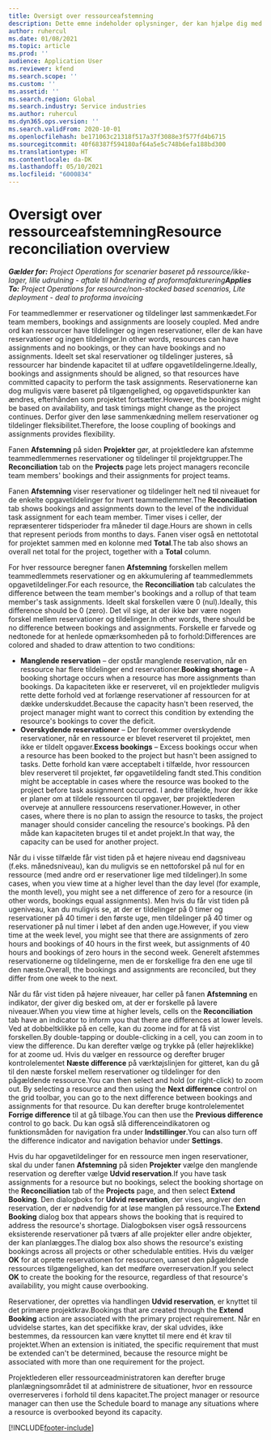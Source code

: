 ```yaml
---
title: Oversigt over ressourceafstemning
description: Dette emne indeholder oplysninger, der kan hjælpe dig med at sikre, at ressourcereservationer og tildelinger for projekter stemmer overens.
author: ruhercul
ms.date: 01/08/2021
ms.topic: article
ms.prod: ''
audience: Application User
ms.reviewer: kfend
ms.search.scope: ''
ms.custom: ''
ms.assetid: ''
ms.search.region: Global
ms.search.industry: Service industries
ms.author: ruhercul
ms.dyn365.ops.version: ''
ms.search.validFrom: 2020-10-01
ms.openlocfilehash: be171063c21318f517a37f3088e3f577fd4b6715
ms.sourcegitcommit: 40f68387f594180af64a5e5c748b6efa188bd300
ms.translationtype: HT
ms.contentlocale: da-DK
ms.lasthandoff: 05/10/2021
ms.locfileid: "6000834"
---
```

# <a name="resource-reconciliation-overview"></a><span data-ttu-id="3fe0f-103">Oversigt over ressourceafstemning</span><span class="sxs-lookup"><span data-stu-id="3fe0f-103">Resource reconciliation overview</span></span>

<span data-ttu-id="3fe0f-104">_**Gælder for:** Project Operations for scenarier baseret på ressource/ikke-lager, lille udrulning - aftale til håndtering af proformafakturering_</span><span class="sxs-lookup"><span data-stu-id="3fe0f-104">_**Applies To:** Project Operations for resource/non-stocked based scenarios, Lite deployment - deal to proforma invoicing_</span></span>

<span data-ttu-id="3fe0f-105">For teammedlemmer er reservationer og tildelinger løst sammenkædet.</span><span class="sxs-lookup"><span data-stu-id="3fe0f-105">For team members, bookings and assignments are loosely coupled.</span></span> <span data-ttu-id="3fe0f-106">Med andre ord kan ressourcer have tildelinger og ingen reservationer, eller de kan have reservationer og ingen tildelinger.</span><span class="sxs-lookup"><span data-stu-id="3fe0f-106">In other words, resources can have assignments and no bookings, or they can have bookings and no assignments.</span></span> <span data-ttu-id="3fe0f-107">Ideelt set skal reservationer og tildelinger justeres, så ressourcer har bindende kapacitet til at udføre opgavetildelingerne.</span><span class="sxs-lookup"><span data-stu-id="3fe0f-107">Ideally, bookings and assignments should be aligned, so that resources have committed capacity to perform the task assignments.</span></span> <span data-ttu-id="3fe0f-108">Reservationerne kan dog muligvis være baseret på tilgængelighed, og opgavetidspunkter kan ændres, efterhånden som projektet fortsætter.</span><span class="sxs-lookup"><span data-stu-id="3fe0f-108">However, the bookings might be based on availability, and task timings might change as the project continues.</span></span> <span data-ttu-id="3fe0f-109">Derfor giver den løse sammenkædning mellem reservationer og tildelinger fleksibilitet.</span><span class="sxs-lookup"><span data-stu-id="3fe0f-109">Therefore, the loose coupling of bookings and assignments provides flexibility.</span></span>

<span data-ttu-id="3fe0f-110">Fanen **Afstemning** på siden **Projekter** gør, at projektledere kan afstemme teammedlemmernes reservationer og tildelinger til projektgrupper.</span><span class="sxs-lookup"><span data-stu-id="3fe0f-110">The **Reconciliation** tab on the **Projects** page lets project managers reconcile team members' bookings and their assignments for project teams.</span></span>

<span data-ttu-id="3fe0f-111">Fanen **Afstemning** viser reservationer og tildelinger helt ned til niveauet for de enkelte opgavetildelinger for hvert teammedlemmer.</span><span class="sxs-lookup"><span data-stu-id="3fe0f-111">The **Reconciliation** tab shows bookings and assignments down to the level of the individual task assignment for each team member.</span></span> <span data-ttu-id="3fe0f-112">Timer vises i celler, der repræsenterer tidsperioder fra måneder til dage.</span><span class="sxs-lookup"><span data-stu-id="3fe0f-112">Hours are shown in cells that represent periods from months to days.</span></span> <span data-ttu-id="3fe0f-113">Fanen viser også en nettototal for projektet sammen med en kolonne med **Total**.</span><span class="sxs-lookup"><span data-stu-id="3fe0f-113">The tab also shows an overall net total for the project, together with a **Total** column.</span></span>

<span data-ttu-id="3fe0f-114">For hver ressource beregner fanen **Afstemning** forskellen mellem teammedlemmets reservationer og en akkumulering af teammedlemmets opgavetildelinger.</span><span class="sxs-lookup"><span data-stu-id="3fe0f-114">For each resource, the **Reconciliation** tab calculates the difference between the team member's bookings and a rollup of that team member's task assignments.</span></span> <span data-ttu-id="3fe0f-115">Ideelt skal forskellen være 0 (nul).</span><span class="sxs-lookup"><span data-stu-id="3fe0f-115">Ideally, this difference should be 0 (zero).</span></span> <span data-ttu-id="3fe0f-116">Det vil sige, at der ikke bør være nogen forskel mellem reservationer og tildelinger.</span><span class="sxs-lookup"><span data-stu-id="3fe0f-116">In other words, there should be no difference between bookings and assignments.</span></span> <span data-ttu-id="3fe0f-117">Forskelle er farvede og nedtonede for at henlede opmærksomheden på to forhold:</span><span class="sxs-lookup"><span data-stu-id="3fe0f-117">Differences are colored and shaded to draw attention to two conditions:</span></span>

- <span data-ttu-id="3fe0f-118">**Manglende reservation** – der opstår manglende reservation, når en ressource har flere tildelinger end reservationer.</span><span class="sxs-lookup"><span data-stu-id="3fe0f-118">**Booking shortage** – A booking shortage occurs when a resource has more assignments than bookings.</span></span> <span data-ttu-id="3fe0f-119">Da kapaciteten ikke er reserveret, vil en projektleder muligvis rette dette forhold ved at forlænge reservationer af ressourcen for at dække underskuddet.</span><span class="sxs-lookup"><span data-stu-id="3fe0f-119">Because the capacity hasn't been reserved, the project manager might want to correct this condition by extending the resource's bookings to cover the deficit.</span></span>
- <span data-ttu-id="3fe0f-120">**Overskydende reservationer** – Der forekommer overskydende reservationer, når en ressource er blevet reserveret til projektet, men ikke er tildelt opgaver.</span><span class="sxs-lookup"><span data-stu-id="3fe0f-120">**Excess bookings** – Excess bookings occur when a resource has been booked to the project but hasn't been assigned to tasks.</span></span> <span data-ttu-id="3fe0f-121">Dette forhold kan være acceptabelt i tilfælde, hvor ressourcen blev reserveret til projektet, før opgavetildeling fandt sted.</span><span class="sxs-lookup"><span data-stu-id="3fe0f-121">This condition might be acceptable in cases where the resource was booked to the project before task assignment occurred.</span></span> <span data-ttu-id="3fe0f-122">I andre tilfælde, hvor der ikke er planer om at tildele ressourcen til opgaver, bør projektlederen overveje at annullere ressourcens reservationer.</span><span class="sxs-lookup"><span data-stu-id="3fe0f-122">However, in other cases, where there is no plan to assign the resource to tasks, the project manager should consider canceling the resource's bookings.</span></span> <span data-ttu-id="3fe0f-123">På den måde kan kapaciteten bruges til et andet projekt.</span><span class="sxs-lookup"><span data-stu-id="3fe0f-123">In that way, the capacity can be used for another project.</span></span>

<span data-ttu-id="3fe0f-124">Når du i visse tilfælde får vist tiden på et højere niveau end dagsniveau (f.eks. månedsniveau), kan du muligvis se en nettoforskel på nul for en ressource (med andre ord er reservationer lige med tildelinger).</span><span class="sxs-lookup"><span data-stu-id="3fe0f-124">In some cases, when you view time at a higher level than the day level (for example, the month level), you might see a net difference of zero for a resource (in other words, bookings equal assignments).</span></span> <span data-ttu-id="3fe0f-125">Men hvis du får vist tiden på ugeniveau, kan du muligvis se, at der er tildelinger på 0 timer og reservationer på 40 timer i den første uge, men tildelinger på 40 timer og reservationer på nul timer i løbet af den anden uge.</span><span class="sxs-lookup"><span data-stu-id="3fe0f-125">However, if you view time at the week level, you might see that there are assignments of zero hours and bookings of 40 hours in the first week, but assignments of 40 hours and bookings of zero hours in the second week.</span></span> <span data-ttu-id="3fe0f-126">Generelt afstemmes reservationerne og tildelingerne, men de er forskellige fra den ene uge til den næste.</span><span class="sxs-lookup"><span data-stu-id="3fe0f-126">Overall, the bookings and assignments are reconciled, but they differ from one week to the next.</span></span>

<span data-ttu-id="3fe0f-127">Når du får vist tiden på højere niveauer, har celler på fanen **Afstemning** en indikator, der giver dig besked om, at der er forskelle på lavere niveauer.</span><span class="sxs-lookup"><span data-stu-id="3fe0f-127">When you view time at higher levels, cells on the **Reconciliation** tab have an indicator to inform you that there are differences at lower levels.</span></span> <span data-ttu-id="3fe0f-128">Ved at dobbeltklikke på en celle, kan du zoome ind for at få vist forskellen.</span><span class="sxs-lookup"><span data-stu-id="3fe0f-128">By double-tapping or double-clicking in a cell, you can zoom in to view the difference.</span></span> <span data-ttu-id="3fe0f-129">Du kan derefter vælge og trykke på (eller højreklikke) for at zoome ud. Hvis du vælger en ressource og derefter bruger kontrolelementet **Næste difference** på værktøjslinjen for gitteret, kan du gå til den næste forskel mellem reservationer og tildelinger for den pågældende ressource.</span><span class="sxs-lookup"><span data-stu-id="3fe0f-129">You can then select and hold (or right-click) to zoom out. By selecting a resource and then using the **Next difference** control on the grid toolbar, you can go to the next difference between bookings and assignments for that resource.</span></span> <span data-ttu-id="3fe0f-130">Du kan derefter bruge kontrolelementet **Forrige difference** til at gå tilbage.</span><span class="sxs-lookup"><span data-stu-id="3fe0f-130">You can then use the **Previous difference** control to go back.</span></span> <span data-ttu-id="3fe0f-131">Du kan også slå differenceindikatoren og funktionsmåden for navigation fra under **Indstillinger**.</span><span class="sxs-lookup"><span data-stu-id="3fe0f-131">You can also turn off the difference indicator and navigation behavior under **Settings**.</span></span>

<span data-ttu-id="3fe0f-132">Hvis du har opgavetildelinger for en ressource men ingen reservationer, skal du under fanen **Afstemning** på siden **Projekter** vælge den manglende reservation og derefter vælge **Udvid reservation**.</span><span class="sxs-lookup"><span data-stu-id="3fe0f-132">If you have task assignments for a resource but no bookings, select the booking shortage on the **Reconciliation** tab of the **Projects** page, and then select **Extend Booking**.</span></span> <span data-ttu-id="3fe0f-133">Den dialogboks for **Udvid reservation**, der vises, angiver den reservation, der er nødvendig for at løse manglen på ressource.</span><span class="sxs-lookup"><span data-stu-id="3fe0f-133">The **Extend Booking** dialog box that appears shows the booking that is required to address the resource's shortage.</span></span> <span data-ttu-id="3fe0f-134">Dialogboksen viser også ressourcens eksisterende reservationer på tværs af alle projekter eller andre objekter, der kan planlægges.</span><span class="sxs-lookup"><span data-stu-id="3fe0f-134">The dialog box also shows the resource's existing bookings across all projects or other schedulable entities.</span></span> <span data-ttu-id="3fe0f-135">Hvis du vælger **OK** for at oprette reservationen for ressourcen, uanset den pågældende ressources tilgængelighed, kan det medføre overreservation.</span><span class="sxs-lookup"><span data-stu-id="3fe0f-135">If you select **OK** to create the booking for the resource, regardless of that resource's availability, you might cause overbooking.</span></span>

<span data-ttu-id="3fe0f-136">Reservationer, der oprettes via handlingen **Udvid reservation**, er knyttet til det primære projektkrav.</span><span class="sxs-lookup"><span data-stu-id="3fe0f-136">Bookings that are created through the **Extend Booking** action are associated with the primary project requirement.</span></span> <span data-ttu-id="3fe0f-137">Når en udvidelse startes, kan det specifikke krav, der skal udvides, ikke bestemmes, da ressourcen kan være knyttet til mere end ét krav til projektet.</span><span class="sxs-lookup"><span data-stu-id="3fe0f-137">When an extension is initiated, the specific requirement that must be extended can't be determined, because the resource might be associated with more than one requirement for the project.</span></span>

<span data-ttu-id="3fe0f-138">Projektlederen eller ressourceadministratoren kan derefter bruge planlægningsområdet til at administrere de situationer, hvor en ressource overreserveres i forhold til dens kapacitet.</span><span class="sxs-lookup"><span data-stu-id="3fe0f-138">The project manager or resource manager can then use the Schedule board to manage any situations where a resource is overbooked beyond its capacity.</span></span>


[!INCLUDE[footer-include](../includes/footer-banner.md)]